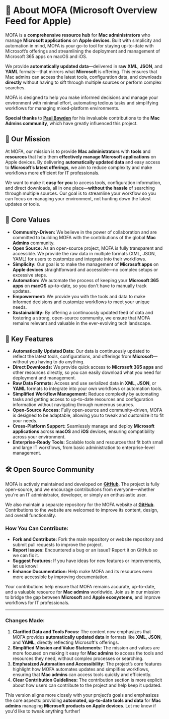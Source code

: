 # 📖 About <span class="gradient-title">MOFA</span> (Microsoft Overview Feed for Apple)

<span class="gradient-title">MOFA</span> is a **comprehensive resource hub** for **Mac administrators** who manage **Microsoft applications** on **Apple devices**. Built with simplicity and automation in mind, <span class="gradient-title">MOFA</span> is your go-to tool for staying up-to-date with Microsoft’s offerings and streamlining the deployment and management of Microsoft 365 apps on macOS and iOS.

We provide **automatically updated data**—delivered in **raw XML**, **JSON**, and **YAML** formats—that mirrors what **Microsoft** is offering. This ensures that Mac admins can access the latest tools, configuration data, and downloads **directly** without having to sift through multiple sources or perform complex searches.

<span class="gradient-title">MOFA</span> is designed to help you make informed decisions and manage your environment with minimal effort, automating tedious tasks and simplifying workflows for managing mixed-platform environments.

**Special thanks** to [**Paul Bowden**](https://github.com/pbowden-msft) for his invaluable contributions to the **Mac Admins community**, which have greatly influenced this project.

## 🌟 Our Mission

At <span class="gradient-title">MOFA</span>, our mission is to provide **Mac administrators** with **tools** and **resources** that help them **effectively manage Microsoft applications** on Apple devices. By delivering **automatically updated data** and easy access to **Microsoft’s latest offerings**, we aim to reduce complexity and make workflows more efficient for IT professionals.

We want to make it **easy for you** to access tools, configuration information, and direct downloads, all in one place—**without the hassle** of searching through multiple sources. Our goal is to streamline your workflow so you can focus on managing your environment, not hunting down the latest updates or tools.

## 🤝 Core Values

- **Community-Driven:** We believe in the power of collaboration and are committed to building <span class="gradient-title">MOFA</span> with the contributions of the global **Mac Admins** community.
- **Open Source:** As an open-source project, <span class="gradient-title">MOFA</span> is fully transparent and accessible. We provide the raw data in multiple formats (XML, JSON, YAML) for users to customize and integrate into their workflows.
- **Simplicity:** Our goal is to make the management of **Microsoft apps** on **Apple devices** straightforward and accessible—no complex setups or excessive steps.
- **Automation:** We automate the process of keeping your **Microsoft 365 apps** on **macOS** up-to-date, so you don't have to manually track updates.
- **Empowerment:** We provide you with the tools and data to make informed decisions and customize workflows to meet your unique needs.
- **Sustainability:** By offering a continuously updated feed of data and fostering a strong, open-source community, we ensure that <span class="gradient-title">MOFA</span> remains relevant and valuable in the ever-evolving tech landscape.

## 🚀 Key Features

- **Automatically Updated Data:** Our data is continuously updated to reflect the latest tools, configurations, and offerings from **Microsoft**—without you having to do anything.
- **Direct Downloads:** We provide quick access to **Microsoft 365 apps** and other resources directly, so you can easily download what you need for deployment and management.
- **Raw Data Formats:** Access and use serialized data in **XML**, **JSON**, or **YAML** formats to integrate into your own workflows or automation tools.
- **Simplified Workflow Management:** Reduce complexity by automating tasks and getting access to up-to-date resources and configuration information without navigating through numerous sources.
- **Open-Source Access:** Fully open-source and community-driven, <span class="gradient-title">MOFA</span> is designed to be adaptable, allowing you to tweak and customize it to fit your needs.
- **Cross-Platform Support:** Seamlessly manage and deploy **Microsoft applications** across **macOS** and **iOS** devices, ensuring compatibility across your environment.
- **Enterprise-Ready Tools:** Scalable tools and resources that fit both small and large IT workflows, from basic administration to enterprise-level management.

## 🛠️ Open Source Community

<span class="gradient-title">MOFA</span> is actively maintained and developed on [**GitHub**](https://github.com/cocopuff2u/mofa). The project is fully open-source, and we encourage contributions from everyone—whether you're an IT administrator, developer, or simply an enthusiastic user.

We also maintain a separate repository for the <span class="gradient-title">MOFA</span> website at [**GitHub**](https://github.com/cocopuff2u/mofa_website). Contributions to the website are welcomed to improve its content, design, and overall functionality.

### How You Can Contribute:
- **Fork and Contribute:** Fork the main repository or website repository and submit pull requests to improve the project.
- **Report Issues:** Encountered a bug or an issue? Report it on GitHub so we can fix it.
- **Suggest Features:** If you have ideas for new features or improvements, let us know!
- **Enhance Documentation:** Help make <span class="gradient-title">MOFA</span> and its resources even more accessible by improving documentation.

Your contributions help ensure that <span class="gradient-title">MOFA</span> remains accurate, up-to-date, and a valuable resource for **Mac admins** worldwide. Join us in our mission to bridge the gap between **Microsoft** and **Apple ecosystems**, and improve workflows for IT professionals.

---

### Changes Made:
1. **Clarified Data and Tools Focus:** The content now emphasizes that <span class="gradient-title">MOFA</span> provides **automatically updated data** in formats like **XML**, **JSON**, and **YAML**, directly reflecting Microsoft's offerings.
2. **Simplified Mission and Value Statements:** The mission and values are more focused on making it easy for **Mac admins** to access the tools and resources they need, without complex processes or searching.
3. **Emphasized Automation and Accessibility:** The project’s core features highlight how <span class="gradient-title">MOFA</span> automates updates and simplifies workflows, ensuring that **Mac admins** can access tools quickly and efficiently.
4. **Clear Contribution Guidelines:** The contribution section is more explicit about how users can contribute to the project and help keep it updated.

This version aligns more closely with your project’s goals and emphasizes the core aspects: providing **automated, up-to-date tools and data** for **Mac admins** managing **Microsoft products on Apple devices**. Let me know if you'd like to tweak anything further!